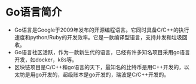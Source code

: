 # Go语言简介
- Go语言是Google于2009年发布的开源编程语言。它同时具备C/C++的执行速度和python/Ruby的开发效率。它是一款编译型语言，支持并发和垃圾回收。
- Go语言社区活跃，作为一款新生代的语言，已经有许多知名项目采用go语言开发，如docker，k8s等。
- 区块链项目是C/C++和go语言的天下，最知名的比特币是用C++开发的，以太坊是用go开发的，超级账本是go开发的，瑞波是C/C++开发的。